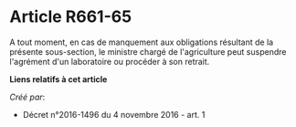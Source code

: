# Article R661-65

A tout moment, en cas de manquement aux obligations résultant de la présente sous-section, le ministre chargé de
l'agriculture peut suspendre l'agrément d'un laboratoire ou procéder à son retrait.

**Liens relatifs à cet article**

_Créé par_:

  - Décret n°2016-1496 du 4 novembre 2016 - art. 1
